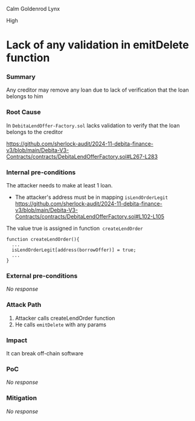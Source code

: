 Calm Goldenrod Lynx

High

# Lack of any validation in emitDelete function

### Summary

Any creditor may remove any loan due to lack of verification that the loan belongs to him

### Root Cause

In `DebitaLendOffer-Factory.sol` lacks validation to verify that the loan belongs to the creditor

https://github.com/sherlock-audit/2024-11-debita-finance-v3/blob/main/Debita-V3-Contracts/contracts/DebitaLendOfferFactory.sol#L267-L283

### Internal pre-conditions

The attacker needs to make at least 1 loan.

- The attacker's address must be in mapping `isLendOrderLegit`
https://github.com/sherlock-audit/2024-11-debita-finance-v3/blob/main/Debita-V3-Contracts/contracts/DebitaLendOfferFactory.sol#L102-L105

The value true is assigned in function` createLendOrder`
```solidity
function createLendOrder(){
  ...
  isLendOrderLegit[address(borrowOffer)] = true;
  ...
}
```

### External pre-conditions

_No response_

### Attack Path

1. Attacker calls createLendOrder function
2. He calls `emitDelete` with any params

### Impact

It can break off-chain software

### PoC

_No response_

### Mitigation

_No response_